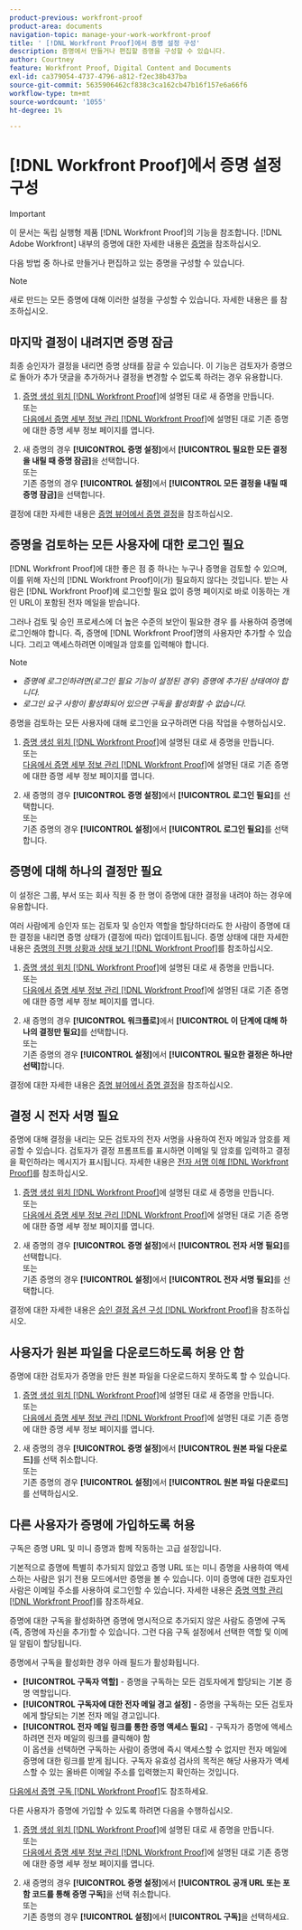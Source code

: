 ```yaml
---
product-previous: workfront-proof
product-area: documents
navigation-topic: manage-your-work-workfront-proof
title: ' [!DNL Workfront Proof]에서 증명 설정 구성'
description: 증명에서 만들거나 편집할 증명을 구성할 수 있습니다.
author: Courtney
feature: Workfront Proof, Digital Content and Documents
exl-id: ca379054-4737-4796-a812-f2ec38b437ba
source-git-commit: 5635906462cf838c3ca162cb47b16f157e6a66f6
workflow-type: tm+mt
source-wordcount: '1055'
ht-degree: 1%

---
```


# [!DNL Workfront Proof]에서 증명 설정 구성

>[!IMPORTANT]
>
>이 문서는 독립 실행형 제품 [!DNL Workfront Proof]의 기능을 참조합니다. [!DNL Adobe Workfront] 내부의 증명에 대한 자세한 내용은 [증명](../../../review-and-approve-work/proofing/proofing.md)을 참조하십시오.

다음 방법 중 하나로 만들거나 편집하고 있는 증명을 구성할 수 있습니다.

>[!NOTE]
>
>새로 만드는 모든 증명에 대해 이러한 설정을 구성할 수 있습니다. 자세한 내용은 를 참조하십시오.

## 마지막 결정이 내려지면 증명 잠금

최종 승인자가 결정을 내리면 증명 상태를 잠글 수 있습니다. 이 기능은 검토자가 증명으로 돌아가 추가 댓글을 추가하거나 결정을 변경할 수 없도록 하려는 경우 유용합니다.

1. [증명 생성 위치 [!DNL Workfront Proof]](../../../workfront-proof/wp-work-proofsfiles/create-proofs-and-files/generate-proofs.md)에 설명된 대로 새 증명을 만듭니다.\
   또는\
   [다음에서 증명 세부 정보 관리 [!DNL Workfront Proof]](../../../workfront-proof/wp-work-proofsfiles/manage-your-work/manage-proof-details.md)에 설명된 대로 기존 증명에 대한 증명 세부 정보 페이지를 엽니다.

1. 새 증명의 경우 **[!UICONTROL 증명 설정]**&#x200B;에서 **[!UICONTROL 필요한 모든 결정을 내릴 때 증명 잠금]**&#x200B;을 선택합니다.\
   또는\
   기존 증명의 경우 **[!UICONTROL 설정]**&#x200B;에서 **[!UICONTROL 모든 결정을 내릴 때 증명 잠금]**&#x200B;을 선택합니다.

결정에 대한 자세한 내용은 [증명 뷰어에서 증명 결정](../../../review-and-approve-work/proofing/reviewing-proofs-within-workfront/make-a-decision-on-a-proof/make-decisions-on-proof.md)을 참조하십시오.

## 증명을 검토하는 모든 사용자에 대한 로그인 필요

[!DNL Workfront Proof]에 대한 좋은 점 중 하나는 누구나 증명을 검토할 수 있으며, 이를 위해 자신의 [!DNL Workfront Proof]이(가) 필요하지 않다는 것입니다. 받는 사람은 [!DNL Workfront Proof]에 로그인할 필요 없이 증명 페이지로 바로 이동하는 개인 URL이 포함된 전자 메일을 받습니다.

그러나 검토 및 승인 프로세스에 더 높은 수준의 보안이 필요한 경우 를 사용하여 증명에 로그인해야 합니다. 즉, 증명에 [!DNL Workfront Proof]명의 사용자만 추가할 수 있습니다. 그리고 액세스하려면 이메일과 암호를 입력해야 합니다.

>[!NOTE]
>
>* *증명에 로그인하려면(로그인 필요 기능이 설정된 경우) 증명에 추가된 상태여야 합니다.*
>* *로그인 요구 사항이 활성화되어 있으면 구독을 활성화할 수 없습니다.*

증명을 검토하는 모든 사용자에 대해 로그인을 요구하려면 다음 작업을 수행하십시오.

1. [증명 생성 위치 [!DNL Workfront Proof]](../../../workfront-proof/wp-work-proofsfiles/create-proofs-and-files/generate-proofs.md)에 설명된 대로 새 증명을 만듭니다.\
   또는\
   [다음에서 증명 세부 정보 관리 [!DNL Workfront Proof]](../../../workfront-proof/wp-work-proofsfiles/manage-your-work/manage-proof-details.md)에 설명된 대로 기존 증명에 대한 증명 세부 정보 페이지를 엽니다.

1. 새 증명의 경우 **[!UICONTROL 증명 설정]**&#x200B;에서 **[!UICONTROL 로그인 필요]**&#x200B;를 선택합니다.\
   또는\
   기존 증명의 경우 **[!UICONTROL 설정]**&#x200B;에서 **[!UICONTROL 로그인 필요]**&#x200B;를 선택합니다.

## 증명에 대해 하나의 결정만 필요

이 설정은 그룹, 부서 또는 회사 직원 중 한 명이 증명에 대한 결정을 내려야 하는 경우에 유용합니다.

여러 사람에게 승인자 또는 검토자 및 승인자 역할을 할당하더라도 한 사람이 증명에 대한 결정을 내리면 증명 상태가 (결정에 따라) 업데이트됩니다. 증명 상태에 대한 자세한 내용은 [증명의 진행 상황과 상태 보기 [!DNL Workfront Proof]](../../../workfront-proof/wp-work-proofsfiles/manage-your-work/view-progress-and-status-of-proof.md)를 참조하십시오.

1. [증명 생성 위치 [!DNL Workfront Proof]](../../../workfront-proof/wp-work-proofsfiles/create-proofs-and-files/generate-proofs.md)에 설명된 대로 새 증명을 만듭니다.\
   또는\
   [다음에서 증명 세부 정보 관리 [!DNL Workfront Proof]](../../../workfront-proof/wp-work-proofsfiles/manage-your-work/manage-proof-details.md)에 설명된 대로 기존 증명에 대한 증명 세부 정보 페이지를 엽니다.

1. 새 증명의 경우 **[!UICONTROL 워크플로]**&#x200B;에서 **[!UICONTROL 이 단계에 대해 하나의 결정만 필요]**&#x200B;를 선택합니다.\
   또는\
   기존 증명의 경우 **[!UICONTROL 설정]**&#x200B;에서 **[!UICONTROL 필요한 결정은 하나만 선택]**&#x200B;합니다.

결정에 대한 자세한 내용은 [증명 뷰어에서 증명 결정](../../../review-and-approve-work/proofing/reviewing-proofs-within-workfront/make-a-decision-on-a-proof/make-decisions-on-proof.md#making-a-decision-on-a-proof)을 참조하십시오.

## 결정 시 전자 서명 필요

증명에 대해 결정을 내리는 모든 검토자의 전자 서명을 사용하여 전자 메일과 암호를 제공할 수 있습니다. 검토자가 결정 프롬프트를 표시하면 이메일 및 암호를 입력하고 결정을 확인하라는 메시지가 표시됩니다. 자세한 내용은 [전자 서명 이해 [!DNL Workfront Proof]](../../../workfront-proof/wp-acct-admin/managing-security/electronic-sigs-in-wp.md)를 참조하십시오.

1. [증명 생성 위치 [!DNL Workfront Proof]](../../../workfront-proof/wp-work-proofsfiles/create-proofs-and-files/generate-proofs.md)에 설명된 대로 새 증명을 만듭니다.\
   또는\
   [다음에서 증명 세부 정보 관리 [!DNL Workfront Proof]](../../../workfront-proof/wp-work-proofsfiles/manage-your-work/manage-proof-details.md)에 설명된 대로 기존 증명에 대한 증명 세부 정보 페이지를 엽니다.

1. 새 증명의 경우 **[!UICONTROL 증명 설정]**&#x200B;에서 **[!UICONTROL 전자 서명 필요]**&#x200B;를 선택합니다.\
   또는\
   기존 증명의 경우 **[!UICONTROL 설정]**&#x200B;에서 **[!UICONTROL 전자 서명 필요]**&#x200B;를 선택합니다.

결정에 대한 자세한 내용은 [승인 결정 옵션 구성 [!DNL Workfront Proof]](../../../workfront-proof/wp-acct-admin/account-settings/configure-approval-decision-in-wp.md)을 참조하십시오.

## 사용자가 원본 파일을 다운로드하도록 허용 안 함

증명에 대한 검토자가 증명을 만든 원본 파일을 다운로드하지 못하도록 할 수 있습니다.

1. [증명 생성 위치 [!DNL Workfront Proof]](../../../workfront-proof/wp-work-proofsfiles/create-proofs-and-files/generate-proofs.md)에 설명된 대로 새 증명을 만듭니다.\
   또는\
   [다음에서 증명 세부 정보 관리 [!DNL Workfront Proof]](../../../workfront-proof/wp-work-proofsfiles/manage-your-work/manage-proof-details.md)에 설명된 대로 기존 증명에 대한 증명 세부 정보 페이지를 엽니다.

1. 새 증명의 경우 **[!UICONTROL 증명 설정]**&#x200B;에서 **[!UICONTROL 원본 파일 다운로드]**&#x200B;를 선택 취소합니다.\
   또는\
   기존 증명의 경우 **[!UICONTROL 설정]**&#x200B;에서 **[!UICONTROL 원본 파일 다운로드]**&#x200B;를 선택하십시오.

## 다른 사용자가 증명에 가입하도록 허용

구독은 증명 URL 및 미니 증명과 함께 작동하는 고급 설정입니다.

기본적으로 증명에 특별히 추가되지 않았고 증명 URL 또는 미니 증명을 사용하여 액세스하는 사람은 읽기 전용 모드에서만 증명을 볼 수 있습니다. 이미 증명에 대한 검토자인 사람은 이메일 주소를 사용하여 로그인할 수 있습니다. 자세한 내용은 [증명 역할 관리 [!DNL Workfront Proof]](../../../workfront-proof/wp-work-proofsfiles/share-proofs-and-files/manage-proof-roles.md)를 참조하세요.

증명에 대한 구독을 활성화하면 증명에 명시적으로 추가되지 않은 사람도 증명에 구독(즉, 증명에 자신을 추가)할 수 있습니다. 그런 다음 구독 설정에서 선택한 역할 및 이메일 알림이 할당됩니다.

증명에서 구독을 활성화한 경우 아래 필드가 활성화됩니다.

* **[!UICONTROL 구독자 역할]** - 증명을 구독하는 모든 검토자에게 할당되는 기본 증명 역할입니다.
* **[!UICONTROL 구독자에 대한 전자 메일 경고 설정]** - 증명을 구독하는 모든 검토자에게 할당되는 기본 전자 메일 경고입니다.
* **[!UICONTROL 전자 메일 링크를 통한 증명 액세스 필요]** - 구독자가 증명에 액세스하려면 전자 메일의 링크를 클릭해야 함\
   이 옵션을 선택하면 구독하는 사람이 증명에 즉시 액세스할 수 없지만 전자 메일에 증명에 대한 링크를 받게 됩니다. 구독자 유효성 검사의 목적은 해당 사용자가 액세스할 수 있는 올바른 이메일 주소를 입력했는지 확인하는 것입니다.



[다음에서 증명 구독 [!DNL Workfront Proof]](../../../workfront-proof/wp-work-proofsfiles/share-proofs-and-files/subscribe-to-proof.md)도 참조하세요.

다른 사용자가 증명에 가입할 수 있도록 하려면 다음을 수행하십시오.

1. [증명 생성 위치 [!DNL Workfront Proof]](../../../workfront-proof/wp-work-proofsfiles/create-proofs-and-files/generate-proofs.md)에 설명된 대로 새 증명을 만듭니다.\
   또는\
   [다음에서 증명 세부 정보 관리 [!DNL Workfront Proof]](../../../workfront-proof/wp-work-proofsfiles/manage-your-work/manage-proof-details.md)에 설명된 대로 기존 증명에 대한 증명 세부 정보 페이지를 엽니다.

1. 새 증명의 경우 **[!UICONTROL 증명 설정]**&#x200B;에서 **[!UICONTROL 공개 URL 또는 포함 코드를 통해 증명 구독]**&#x200B;을 선택 취소합니다.\
   또는\
   기존 증명의 경우 **[!UICONTROL 설정]**&#x200B;에서 **[!UICONTROL 구독]**&#x200B;을 선택하세요.
